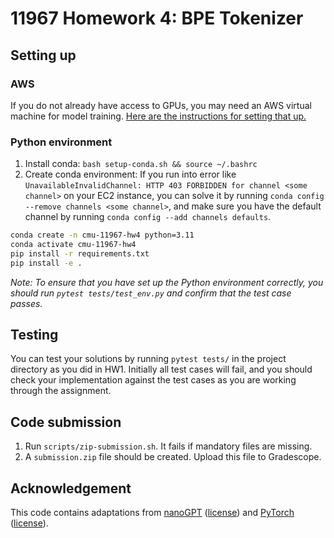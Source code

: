 # 11967 Homework 4: BPE Tokenizer

## Setting up

### AWS
If you do not already have access to GPUs, you may need an AWS virtual
  machine for model training.
[Here are the instructions for setting that up.](https://docs.google.com/presentation/d/1zNOkS8GmtJxMQ74g41610RVe-ZYNkGwkZfq18mr78ME/edit?usp=sharing) 

### Python environment
1. Install conda: `bash setup-conda.sh && source ~/.bashrc`
2. Create conda environment:
   If you run into error like `UnavailableInvalidChannel: HTTP 403 FORBIDDEN for channel <some channel>` on your EC2 instance, you can solve it by running `conda config --remove channels <some channel>`, and make sure you have the default channel by running `conda config --add channels defaults`.
```bash
conda create -n cmu-11967-hw4 python=3.11
conda activate cmu-11967-hw4
pip install -r requirements.txt
pip install -e .
```

*Note: To ensure that you have set up the Python environment correctly, you should run
`pytest tests/test_env.py` and confirm that the test case passes.*

## Testing

You can test your solutions by running `pytest tests/` in the project directory as you did in HW1.
Initially all test cases will fail, and you should check your implementation
against the test cases as you are working through the assignment.


## Code submission

1. Run `scripts/zip-submission.sh`. It fails if mandatory files are missing.
3. A `submission.zip` file should be created. Upload this file to Gradescope.

## Acknowledgement

This code contains adaptations from [nanoGPT](https://github.com/karpathy/nanoGPT)
([license](copyright/nanoGPT)) and [PyTorch](https://pytorch.org/)
([license](copyright/pytorch)).
